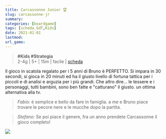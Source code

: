 ```yaml
---
title: Carcassonne Junior 🏆
slug: carcassonne-jr
summary: 
categories: [boardgame]
tags: [scheda_GdT,Kids]
date: 2021-01-01
lastmod: 
url_game: 
---
```

> **#Kids #Strategia**  
> 2-4g | 5+ | 15m | facile | [scheda](https://www.boardgamegeek.com/boardgame/41010/carcassonne-junior)  

Il gioco in scatola regalato per i 5 anni di Bruno è PERFETTO.
Si impara in 30 secondi, si gioca in 20 minuti ed ha il giusto livello di fortuna tattica per i piccoli e di analisi e arguzia per i più grandi.
Che altro dire... le tessere e i personaggi, tutti bambini, sono ben fatte e "catturano" il giusto. un ottima alternativa alla tv.

> *Fabio:*
> è semplice e bello da fare in famiglia. a me e Bruno piace trovare le pecore nere e le mucche dopo la partita.

> *Stefano:*
> Se poi piace il genere, fra un anno prendete Carcassonne il gioco completo!

![](gdt_carcassonne_jr.jpg)


